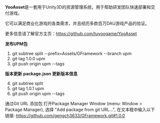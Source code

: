 **YooAsset**是一套用于Unity3D的资源管理系统，用于帮助研发团队快速部署和交付游戏。

它可以满足商业化游戏的各类需求，并且经历多款百万DAU游戏产品的验证。

更多信息请了解官方主页：https://github.com/tuyoogame/YooAsset

**发布UPM包**
1. git subtree split --prefix=Assets/GFramework --branch upm
2. git tag 1.0.0 upm
3. git push origin upm --tags

**版本更新**
**package.json 更新版本信息**

4. git subtree split
5. git tag 1.0.1 upm
6. git push origin upm --tags

通过Git URL 添加包
打开Package Manager Window (menu: Window > Package Manager), 选择 "Add package from git URL...", 在文本框中输入以下链接: https://github.com/gengch3633/GFramework.git#1.0.0